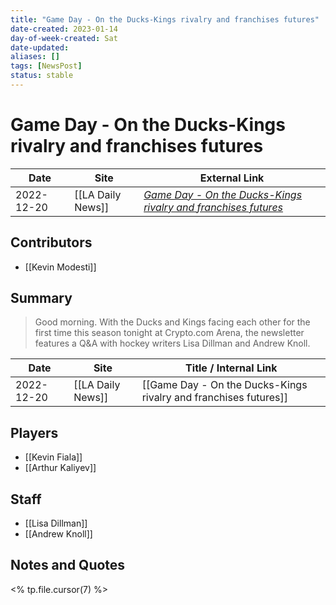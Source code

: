 ```yaml
---
title: "Game Day - On the Ducks-Kings rivalry and franchises futures"
date-created: 2023-01-14
day-of-week-created: Sat
date-updated: 
aliases: []
tags: [NewsPost]
status: stable
---
```


# Game Day - On the Ducks-Kings rivalry and franchises futures

| Date       | Site              | External Link                                                                                                                                                      |
| ---------- | ----------------- | ------------------------------------------------------------------------------------------------------------------------------------------------------------------ |
| 2022-12-20 | [[LA Daily News]] | [*Game Day - On the Ducks-Kings rivalry and franchises futures*](https://www.dailynews.com/2022/12/20/game-day-on-the-ducks-kings-rivalry-and-franchises-futures/) |

## Contributors
- [[Kevin Modesti]]

## Summary
> Good morning. With the Ducks and Kings facing each other for the first time this season tonight at Crypto.com Arena, the newsletter features a Q&A with hockey writers Lisa Dillman and Andrew Knoll.

| Date | Site | Title / Internal Link | 
| ---- | ---- | --------------------- |
| 2022-12-20 | [[LA Daily News]]       | [[Game Day - On the Ducks-Kings rivalry and franchises futures]]                                                                                                                               |

## Players
- [[Kevin Fiala]]
- [[Arthur Kaliyev]]

## Staff
- [[Lisa Dillman]]
- [[Andrew Knoll]]

## Notes and Quotes
<% tp.file.cursor(7) %>
